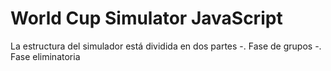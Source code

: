 # World Cup Simulator JavaScript

La estructura del simulador está dividida en dos partes
-. Fase de grupos
-. Fase eliminatoria

##
